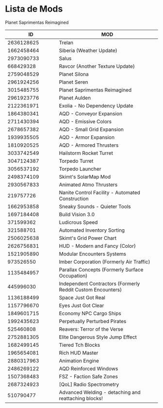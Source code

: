 # Lista de Mods

Planet Saprimentas Reimagined

<table><thead><tr><th width="154">ID</th><th>MOD</th></tr></thead><tbody><tr><td>2636128625</td><td>Trelan</td></tr><tr><td>1662458464</td><td>Siberia (Weather Update)</td></tr><tr><td>2973090733</td><td>Salus</td></tr><tr><td>668429328</td><td>Ravcor (Another Texture Update)</td></tr><tr><td>2759048529</td><td>Planet Silona</td></tr><tr><td>2961924256</td><td>Planet Seren</td></tr><tr><td>3015485755</td><td>Planet Saprimentas Reimagined</td></tr><tr><td>2961923776</td><td>Planet Aulden</td></tr><tr><td>2122361971</td><td>Exolia - No Dependency Update</td></tr><tr><td>1864380341</td><td>AQD - Conveyor Expansion</td></tr><tr><td>2711430394</td><td>AQD - Emissive Colors</td></tr><tr><td>2678657382</td><td>AQD - Small Grid Expansion</td></tr><tr><td>1939935505</td><td>AQD - Armor Expansion</td></tr><tr><td>1810920525</td><td>AQD - Armored Thrusters</td></tr><tr><td>3033742549</td><td>Hailstorm Rocket Turret</td></tr><tr><td>3047124387</td><td>Torpedo Turret</td></tr><tr><td>3056537192</td><td>Torpedo Launcher</td></tr><tr><td>2498374109</td><td>Skimt's SolarMap Mod</td></tr><tr><td>2930567833</td><td>Animated Atmo Thrusters</td></tr><tr><td>219757726</td><td>Nanite Control Facility - Automated Construction</td></tr><tr><td>1662953858</td><td>Sneaky Sounds - Quieter Tools</td></tr><tr><td>1697184408</td><td>Build Vision 3.0</td></tr><tr><td>371599362</td><td>Ludicrous Speed</td></tr><tr><td>321588701</td><td>Automated Inventory Sorting</td></tr><tr><td>2506025638</td><td>Skimt's Grid Power Chart</td></tr><tr><td>2626756831</td><td>HUD - Modern and Fancy (Color)</td></tr><tr><td>1521905890</td><td>Modular Encounters Systems</td></tr><tr><td>973526550</td><td>Imber Corporation (Formerly Air Traffic)</td></tr><tr><td>1135484957</td><td>Parallax Concepts (Formerly Surface Occupation)</td></tr><tr><td>445996030</td><td>Independent Contractors (Formerly Reddit Custom Encounters)</td></tr><tr><td>1136188499</td><td>Space Just Got Real</td></tr><tr><td>1157796670</td><td>Eyes Just Got Clear</td></tr><tr><td>1849601715</td><td>Economy NPC Cargo Ships</td></tr><tr><td>1992435623</td><td>Perpetually Perturbed Pirates</td></tr><tr><td>525460808</td><td>Reavers: Terror of the Verse</td></tr><tr><td>2752881305 </td><td>Elite Dangerous Style Jump Effect</td></tr><tr><td>1682499145</td><td>Tiered Tch Blocks</td></tr><tr><td>1965654081 </td><td>Rich HUD Master</td></tr><tr><td>2880317963</td><td>Animation Engine</td></tr><tr><td>2486269122</td><td>AQD Reinforced Windows</td></tr><tr><td>1507368483</td><td>FSZ - Faction Safe Zones</td></tr><tr><td>2687324923</td><td>[QoL] Radio Spectrometry</td></tr><tr><td>510790477</td><td>Advanced Welding - detaching and reattaching blocks!</td></tr></tbody></table>
